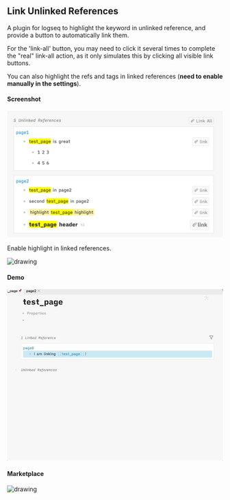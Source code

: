## Link Unlinked References

A plugin for logseq to highlight the keyword in unlinked reference, and provide a button to automatically link them. 

For the 'link-all' button, you may need to click it several times to complete the "real" link-all action, as it only simulates this by clicking all visible link buttons.

You can also highlight the refs and tags in linked references (**need to enable manually in the settings**).

#### Screenshot
![](image/screenshot.png)

Enable highlight in linked references.

<img src="image/linked.png" alt="drawing" height="200"/>

#### Demo
![Demo](image/demo.gif)

#### Marketplace
<img src="image/marketplace.png" alt="drawing" width="400"/>

